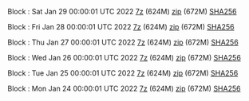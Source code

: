 Block : Sat Jan 29 00:00:01 UTC 2022 [7z](https://transfer.sh/WV8aY7/bootstrap.dat.20220129.7z) (624M) [zip](https://transfer.sh/sCSoWJ/bootstrap.dat.20220129.zip) (672M) [SHA256](https://transfer.sh/StHk1L/sha256.txt)

Block : Fri Jan 28 00:00:01 UTC 2022 [7z](https://transfer.sh/vHx5yR/bootstrap.dat.20220128.7z) (624M) [zip](https://transfer.sh/oMMfH4/bootstrap.dat.20220128.zip) (672M) [SHA256](https://transfer.sh/nHN3qF/sha256.txt)

Block : Thu Jan 27 00:00:01 UTC 2022 [7z](https://transfer.sh/DhBnAC/bootstrap.dat.20220127.7z) (624M) [zip](https://transfer.sh/ViuJat/bootstrap.dat.20220127.zip) (672M) [SHA256](https://transfer.sh/7SQ1at/sha256.txt)

Block : Wed Jan 26 00:00:01 UTC 2022 [7z](https://transfer.sh/WkH4O8/bootstrap.dat.20220126.7z) (624M) [zip](https://transfer.sh/Ruhg57/bootstrap.dat.20220126.zip) (672M) [SHA256](https://transfer.sh/VdeWaT/sha256.txt)

Block : Tue Jan 25 00:00:01 UTC 2022 [7z](https://transfer.sh/Ogq1F5/bootstrap.dat.20220125.7z) (624M) [zip](https://transfer.sh/Yzloxh/bootstrap.dat.20220125.zip) (672M) [SHA256](https://transfer.sh/wPfbmc/sha256.txt)

Block : Mon Jan 24 00:00:01 UTC 2022 [7z](https://transfer.sh/Fyx78e/bootstrap.dat.20220124.7z) (624M) [zip](https://transfer.sh/85QmWr/bootstrap.dat.20220124.zip) (672M) [SHA256](https://transfer.sh/KzlJoA/sha256.txt)

